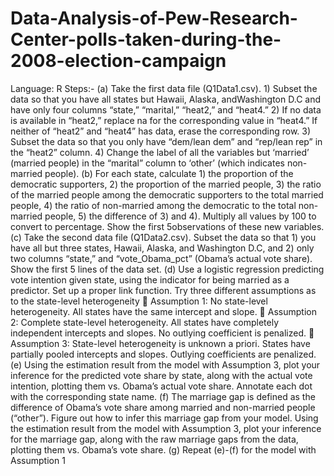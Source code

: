 # Data-Analysis-of-Pew-Research-Center-polls-taken-during-the-2008-election-campaign

Language: R
Steps:-
(a) Take the first data file (Q1Data1.csv). 1) Subset the data so that you have all states but Hawaii, Alaska, andWashington D.C and have only four columns “state,” “marital,” “heat2,” and “heat4.” 2) If no data is available in “heat2,” replace na for the corresponding value in “heat4.” If neither of “heat2” and “heat4” has data, erase the corresponding row. 3) Subset the data so that you only have “dem/lean dem” and “rep/lean rep” in the “heat2” column. 4) Change the label of all the variables but ‘married’ (married people) in the “marital” column to ‘other’ (which indicates non-married people).
(b) For each state, calculate 1) the proportion of the democratic supporters, 2) the proportion of the married people, 3) the ratio of the married people among the
democratic supporters to the total married people, 4) the ratio of non-married among the democratic to the total non-married people, 5) the difference of 3) and 4). Multiply all values by 100 to convert to percentage. Show the first 5observations of these new variables.
(c) Take the second data file (Q1Data2.csv). Subset the data so that 1) you have all but three states, Hawaii, Alaska, and Washington D.C, and 2) only two columns
“state,” and “vote_Obama_pct” (Obama’s actual vote share). Show the first 5 lines of the data set.
(d) Use a logistic regression predicting vote intention given state, using the indicator for being married as a predictor. Set up a proper link function. Try three different assumptions as to the state-level heterogeneity
       Assumption 1: No state-level heterogeneity. All states have the same intercept and slope.
       Assumption 2: Complete state-level heterogeneity. All states have completely independent intercepts and slopes. No outlying coefficient is penalized.
       Assumption 3: State-level heterogeneity is unknown a priori. States have partially pooled intercepts and slopes. Outlying coefficients are penalized.
(e) Using the estimation result from the model with Assumption 3, plot your inference for the predicted vote share by state, along with the actual vote intention, plotting them vs. Obama’s actual vote share. Annotate each dot with the corresponding state name.
(f) The marriage gap is defined as the difference of Obama’s vote share among married and non-married people (“other”). Figure out how to infer this marriage gap from
your model. Using the estimation result from the model with Assumption 3, plot your inference for the marriage gap, along with the raw marriage gaps from the data, plotting them vs. Obama’s vote share.
(g) Repeat (e)-(f) for the model with Assumption 1

